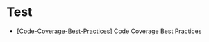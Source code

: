 # Test

- [[Code-Coverage-Best-Practices]] Code Coverage Best Practices




[//begin]: # "Autogenerated link references for markdown compatibility"
[Code-Coverage-Best-Practices]: Code-Coverage-Best-Practices "Code Coverage Best Practices"
[//end]: # "Autogenerated link references"